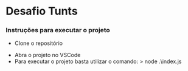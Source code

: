 # Desafio Tunts
### Instruções para executar o projeto
- Clone o repositório</p>
- Abra o projeto no VSCode
- Para executar o projeto basta utilizar o comando:
      > node .\index.js
